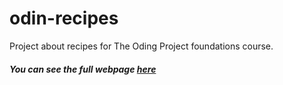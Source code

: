 # odin-recipes

Project about recipes for The Oding Project foundations course. 

##### You can see the full webpage [**here**](https://aut1sticfr0g.github.io/odin-recipes/)
